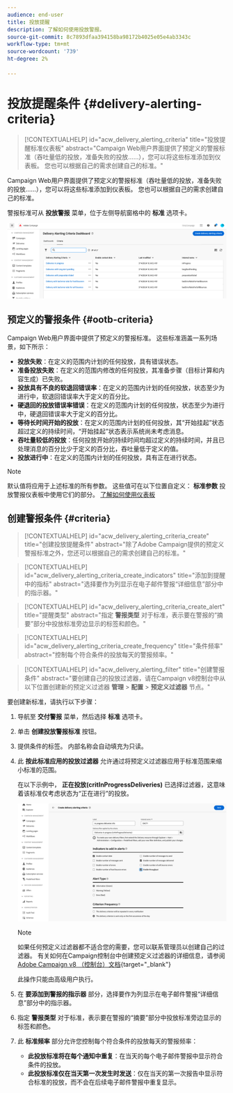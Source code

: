 ```yaml
---
audience: end-user
title: 投放提醒
description: 了解如何使用投放警报。
source-git-commit: 8c7893dfaa394158ba98172b4025e05e4ab3343c
workflow-type: tm+mt
source-wordcount: '739'
ht-degree: 2%

---
```


# 投放提醒条件 {#delivery-alerting-criteria}

>[!CONTEXTUALHELP]
>id="acw_delivery_alerting_criteria"
>title="投放提醒标准仪表板"
>abstract="Campaign Web用户界面提供了预定义的警报标准（吞吐量低的投放，准备失败的投放……），您可以将这些标准添加到仪表板。 您也可以根据自己的需求创建自己的标准。"

Campaign Web用户界面提供了预定义的警报标准（吞吐量低的投放，准备失败的投放……），您可以将这些标准添加到仪表板。 您也可以根据自己的需求创建自己的标准。

警报标准可从 **投放警报** 菜单，位于左侧导航窗格中的 **标准** 选项卡。

![](assets/alerting-criteria-list.png)

## 预定义的警报条件 {#ootb-criteria}

Campaign Web用户界面中提供了预定义的警报标准。 这些标准涵盖一系列场景，如下所示：

* **投放失败**：在定义的范围内计划的任何投放，具有错误状态。
* **准备投放失败**：在定义的范围内修改的任何投放，其准备步骤（目标计算和内容生成）已失败。
* **投放具有不良的软退回错误率**：在定义的范围内计划的任何投放，状态至少为进行中，软退回错误率大于定义的百分比。
* **硬退回的投放错误率错误**：在定义的范围内计划的任何投放，状态至少为进行中，硬退回错误率大于定义的百分比。
* **等待长时间开始的投放**：在定义的范围内计划的任何投放，其“开始挂起”状态超过定义的持续时间，“开始挂起”状态表示系统尚未考虑消息。
* **吞吐量较低的投放**：任何投放开始的持续时间均超过定义的持续时间，并且已处理消息的百分比少于定义的百分比，吞吐量低于定义的值。
* **投放进行中**：在定义的范围内计划的任何投放，具有正在进行状态。

>[!NOTE]
>
>默认值将应用于上述标准的所有参数。 这些值可在以下位置自定义： **标准参数** 投放警报仪表板中使用它们的部分。 [了解如何使用仪表板](../msg/delivery-alerting-dashboards.md)

## 创建警报条件 {#criteria}

>[!CONTEXTUALHELP]
>id="acw_delivery_alerting_criteria_create"
>title="创建投放提醒条件"
>abstract="除了Adobe Campaign提供的预定义警报标准之外，您还可以根据自己的需求创建自己的标准。"

>[!CONTEXTUALHELP]
>id="acw_delivery_alerting_criteria_create_indicators"
>title="添加到提醒中的指标"
>abstract="选择要作为列显示在电子邮件警报“详细信息”部分中的指示器。"

>[!CONTEXTUALHELP]
>id="acw_delivery_alerting_criteria_create_alert"
>title="提醒类型"
>abstract="指定 **警报类型** 对于标准，表示要在警报的“摘要”部分中投放标准旁边显示的标签和颜色。"

>[!CONTEXTUALHELP]
>id="acw_delivery_alerting_criteria_create_frequency"
>title="条件频率"
>abstract="控制每个符合条件的投放每天的警报频率。"

>[!CONTEXTUALHELP]
>id="acw_delivery_alerting_filter"
>title="创建警报条件"
>abstract="要创建自己的投放过滤器，请在Campaign v8控制台中从以下位置创建新的预定义过滤器 **管理** > **配置** > **预定义过滤器** 节点。"

要创建新标准，请执行以下步骤：

1. 导航至 **交付警报** 菜单，然后选择 **标准** 选项卡。
1. 单击 **创建投放警报标准** 按钮。
1. 提供条件的标签。 内部名称会自动填充为只读。
1. 此 **按此标准应用的投放过滤器** 允许通过将预定义过滤器应用于标准范围来缩小标准的范围。

   在以下示例中， **正在投放(critInProgressDeliveries)** 已选择过滤器，这意味着该标准仅考虑状态为“正在进行”的投放。

   ![](assets/alerting-criteria-properties.png)

   >[!NOTE]
   >
   >如果任何预定义过滤器都不适合您的需要，您可以联系管理员以创建自己的过滤器。  有关如何在Campaign控制台中创建预定义过滤器的详细信息，请参阅 [Adobe Campaign v8 （控制台）文档](https://experienceleague.adobe.com/en/docs/campaign/campaign-v8/audience/create-audiences/create-filters){target="_blank"}
   >
   >此操作只能由高级用户执行。

1. 在 **要添加到警报的指示器** 部分，选择要作为列显示在电子邮件警报“详细信息”部分中的指示器。

1. 指定 **警报类型** 对于标准，表示要在警报的“摘要”部分中投放标准旁边显示的标签和颜色。

1. 此 **标准频率** 部分允许您控制每个符合条件的投放每天的警报频率：

   * **此投放标准将在每个通知中重复**：在当天的每个电子邮件警报中显示符合条件的投放。
   * **此投放标准仅在当天第一次发生时发送**：仅在当天的第一次报告中显示符合标准的投放，而不会在后续电子邮件警报中重复显示。
